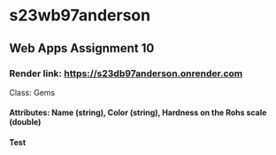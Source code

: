 # s23wb97anderson
## Web Apps Assignment 10
### Render link: https://s23db97anderson.onrender.com
Class: Gems
#### Attributes: Name (string), Color (string), Hardness on the Rohs scale (double) 
#### Test